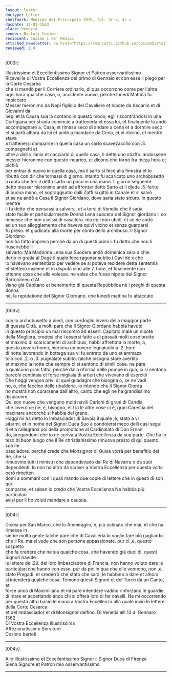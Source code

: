 ```yaml
---
layout: letter
doctype: Letter
shelfmark: Mediceo del Principato 2976, fol. 3r-v, 4r-v
docdate: 13-01-1563
place: Venezia
sender: Bartoli Cosimo
recipient: Cosimo I de' Medici
attached_newsletter: <a href="https://smansutti.github.io/cosimobartoli/texts/3079_001/">3079_001</a>
reviewed: 1.0
---
```


[003r]  
  
  
 Illustrissimo et Eccellentissimo Signor et Patron osservantissimo  
Ricevei le di Vostra Eccellenza del primo di Gennaio et con esse il piego per la Corte Cesarea  
che si mandò per il Corriere ordinario, di qua occorrono come per l'altra  
ogni hora qualche caso, o, accidente nuovo, perché lunedì Mattina fu impiccato  
Messer hieronimo da Nepi figliolo del Cavaliere et nipote da Ascanio et di Giovanni da  
nepi et la Causa sua la contano in questo modo, egli riscontrandosi in una  
Cortigiana per strada cominciò a trattenerla et essa lui, et finalmente la andò  
accompagnare a, Casa, et rimase seco di andare a cena et a dormire seco  
et si partì alhora da lei et andò a mandarle da Cena, et vi ritorno, et mentre stava  
a trattenersi comparse in quella casa un sarto scavezacollo con .3. compagnetti et  
oltre a dirli villania et cacciarlo di quella casa, li dette uno stiaffo. andossene  
messer hieronimo con questo incarico, et dicono che tornò fra meza hora et pichiò  
per entrar di nuovo in quella casa, ma il sarto si fece alla finestra et lo  
ributtò con dir che tornassi di giorno. intanto fu scaricato uno archobusetto  
a ruota che ferì il detto sarto un poco in una mano. Il giorno seguente  
detto messer hieronimo andò ad affrontar detto Sarto et li diede .5. ferite  
di buona mano, et sopraggiunto dalli Zaffi si gittò in Canale et si salvò  
et se ne andò a Casa il Signor Giordano, dove saria stato sicuro. in questo mentre  
li fu detto che pensassi a salvarsi, et a torsi di Venetia che li saria  
stato facile et particularmente Donna Lena suocera del Signor giordano li co  
mmesse che non uscissi di casa loro. ma egli non ubidì, et se ne andò  
ad un suo alloggiamento che haveva quivi vicino et senza guardarsi  
fu preso. et giudicato alla morte per conto dello archibuso. Il Signor Giordano  
non ha fatto impresa perché da un di questi primi li fu detto che non li riuscirebbe il  
salvarlo. Ma Madonna Lena sua Suocera andò domenica sera a chie  
derlo in gratia al Doge il quale fece ragunar subito i Cavi de x che  
lo havevano sententiato per vedere se si poteva recidere detta sententia  
et stettero insieme et in disputa sino alle 7. hore, et finalmente non  
ottenne cosa che ella volesse. ne valse che fusse nipote del Signor Bartolomeo d Al  
viano già Capitano et benemerito di questa Repubblica nè i preghi di questa donna  
nè, la reputatione del Signor Giordano. che lunedì mattina fu attaccato  
  
---  

[003v]  
  
  
con lo archobusetto a piedi, con cordoglio invero della maggior parte  
di questa Città. a molti pare che il Signor Giordano habbia havuto  
in questo principio un mal riscontro ad esserli Capitato male un nipote  
della Mogliera. credesi che l essersi fatte a dì passati molti cose brutte  
et maximo di scaricamenti di archibusi, habbi affrettata la morte, a,  
questo povero homo, hiersera un povero legnaiuolo a .2. hore  
di notte lavorando in bottega sua vi fu entrato da uno et ammaza  
tolo con .2. o .3. pugnalate subito. talchè bisogna stare avertito  
et maximo la notte che sempre ci si sentono di simili cose. ne pare  
a qualcuno gran fatto, perché dalla riforma delle pompe in qua, ci si sentono  
parechi centinaia et forse migliaia di artieri che vivevano di esercitii  
Che hoggi vengon privi di quei guadagni che bisogna o, se ne vadi  
no, o, che faccino delle ribalderie. io intendo che il Signor Giorda  
no mostra non curarsene dall'altro, canto che egli ne ha grandissimo  
dispiacere.  
Qui son nuove che vengono molti navili Carichi di grani di Candia  
che invero ce ne, è, bisogno, et fra le altre cose ci è, gran Carestia del  
macinare ancorchè si habbia del grano.  
Hoggi mi ha detto lo Imbasciador di Savoia il quale ,è, stato a vi  
sitarmi, et in nome del Signor Duca Suo a condolersi meco delli casi segui  
ti et a rallegrarsi poi della promotione al Cardinalato di Don Ernan  
do, pregandomi che io ne scriva a Vostra Eccellenza da sua parte. Che ha in  
teso di buon luogo che il Re christianissimo rimuove presto di qui questo suo Im  
basciadore. perché crede che Monsignor di Guisa vorrà per benefitio del Re, che si  
rimuovino tutti i ministri che dependevano dal Re di Navarra o da suoi  
dependenti. Io non ho altro da scriver a Vostra Eccellenza per questa volta però rimetten  
domi a sommarii con i quali mando due copie di lettere che in questi dì son qui  
comparse, et seben io credo che Vostra Eccellenza Ne habbia più particulari  
avisi pur li ho voluti mandare a cautela.  
  
---  

[004r]  
  
  
Dicesi per San Marco, che lo Ammiraglio, è, più ostinato che mai, et che ha rimesse in  
sieme molta gente talchè pare che di Cavalleria lo voglin fare più gagliardo  
che il Re. ma si vede che son persone appassionate. pur ci ,è, questo sospetto  
che fa credere che ne sia qualche cosa. che havendo già duoi dì, questi Signori havute  
le lettere de .29̅. del loro Imbasciadore di Francia, non hanno voluto dare le  
particulari che hanno con esse. pur da poi in qua che elle vennono, non ,è,  
stato Pregadi. et crederrò che stato che sarà, le habbino a dare et alhora  
si intenderà qualche cosa. Temono questi Signori et del Turco da un Canto, et  
forse anco di Maximiliano et mi pare intendere vadino rinforzano le guardie  
di mare et accettando anco chi si offerà loro di far cavalli. Ne mi occorrendo  
per questa altro bacio le mano a Vostra Eccellenza alla quale invio le lettere della Corte Cesarea  
et del Imbasciador et di Monsignor delfino. Di Venetia alli 13 di Gennaro 1562  
Di Vostra Eccellenza Illustrissima  
Affezionatissimo Servitore  
Cosimo bartoli  
  
---  

[004v]  
  
  
Allo Illustrissimo et Eccellentissimo Signor il Signor Duca di Firenze  
Siena Signore et Patron mio osservantissimo  
  
---  

